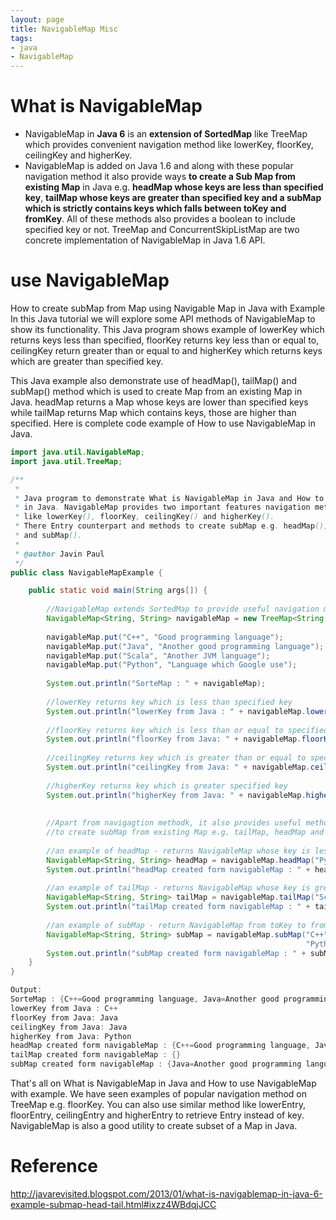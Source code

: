 ```yaml
---
layout: page
title: NavigableMap Misc
tags:
- java
- NavigableMap
---
```

# What is NavigableMap

- NavigableMap in **Java 6** is an **extension of SortedMap**  like TreeMap which provides convenient navigation method like lowerKey, floorKey, ceilingKey and higherKey. 
- NavigableMap is added on Java 1.6 and along with these popular navigation method it also provide ways **to create a Sub Map from existing Map** in Java e.g. **headMap whose keys are less than specified key**, **tailMap whose keys are greater than specified key and a subMap which is strictly contains keys which falls between toKey and fromKey**. All of these methods also provides a boolean to include specified key or not. TreeMap and ConcurrentSkipListMap are two concrete implementation of NavigableMap in Java 1.6 API.

# use NavigableMap 

How to create subMap from Map using Navigable Map in Java with Example
In this Java tutorial we will explore some API methods of NavigableMap to show its functionality. This Java program shows example of lowerKey which returns keys less than specified, floorKey returns key less than or equal to, ceilingKey return greater than or equal to and higherKey which returns keys which are greater than specified key. 

This Java example also demonstrate use of headMap(), tailMap() and subMap() method which is used to create Map from an existing Map in Java. headMap returns a Map whose keys are lower than specified keys while tailMap returns Map which contains keys, those are higher than specified. Here is complete code example of How to use NavigableMap in Java.

```java
import java.util.NavigableMap;
import java.util.TreeMap;

/**
 *
 * Java program to demonstrate What is NavigableMap in Java and How to use NavigableMap
 * in Java. NavigableMap provides two important features navigation methods
 * like lowerKey(), floorKey, ceilingKey() and higherKey().
 * There Entry counterpart and methods to create subMap e.g. headMap(), tailMap()
 * and subMap().
 *
 * @author Javin Paul
 */
public class NavigableMapExample {

    public static void main(String args[]) {
     
        //NavigableMap extends SortedMap to provide useful navigation methods
        NavigableMap<String, String> navigableMap = new TreeMap<String, String>();
     
        navigableMap.put("C++", "Good programming language");
        navigableMap.put("Java", "Another good programming language");
        navigableMap.put("Scala", "Another JVM language");
        navigableMap.put("Python", "Language which Google use");
     
        System.out.println("SorteMap : " + navigableMap);
     
        //lowerKey returns key which is less than specified key
        System.out.println("lowerKey from Java : " + navigableMap.lowerKey("Java"));
     
        //floorKey returns key which is less than or equal to specified key
        System.out.println("floorKey from Java: " + navigableMap.floorKey("Java"));
     
        //ceilingKey returns key which is greater than or equal to specified key
        System.out.println("ceilingKey from Java: " + navigableMap.ceilingKey("Java"));
     
        //higherKey returns key which is greater specified key
        System.out.println("higherKey from Java: " + navigableMap.higherKey("Java"));
     
     
        //Apart from navigagtion methodk, it also provides useful method
        //to create subMap from existing Map e.g. tailMap, headMap and subMap
     
        //an example of headMap - returns NavigableMap whose key is less than specified
        NavigableMap<String, String> headMap = navigableMap.headMap("Python", false);
        System.out.println("headMap created form navigableMap : " + headMap);
             
        //an example of tailMap - returns NavigableMap whose key is greater than specified
        NavigableMap<String, String> tailMap = navigableMap.tailMap("Scala", false);
        System.out.println("tailMap created form navigableMap : " + tailMap);
     
        //an example of subMap - return NavigableMap from toKey to fromKey
        NavigableMap<String, String> subMap = navigableMap.subMap("C++", false ,
                                                                  "Python", false);
        System.out.println("subMap created form navigableMap : " + subMap);
    }
}

Output:
SorteMap : {C++=Good programming language, Java=Another good programming language, Python=Language which Google use, Scala=Another JVM language}
lowerKey from Java : C++
floorKey from Java: Java
ceilingKey from Java: Java
higherKey from Java: Python
headMap created form navigableMap : {C++=Good programming language, Java=Another good programming language}
tailMap created form navigableMap : {}
subMap created form navigableMap : {Java=Another good programming language}
```

 That's all on What is NavigableMap in Java and How to use NavigableMap with example. We have seen examples of popular navigation method on TreeMap e.g. floorKey. You can also use similar method like lowerEntry, floorEntry, ceilingEntry and higherEntry to retrieve Entry instead of key. NavigableMap is also a good utility to create subset of a Map in Java.


# Reference
http://javarevisited.blogspot.com/2013/01/what-is-navigablemap-in-java-6-example-submap-head-tail.html#ixzz4WBdqjJCC

